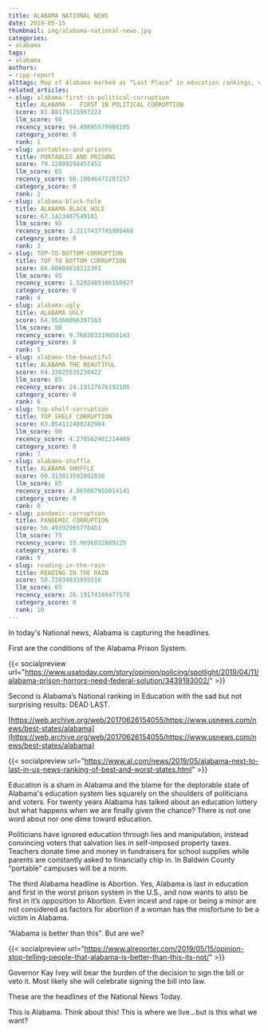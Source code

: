```yaml
---
title: ALABAMA NATIONAL NEWS
date: 2019-05-15
thumbnail: img/alabama-national-news.jpg
categories:
- alabama
tags:
- alabama
authors:
- ripp-report
alttags: Map of Alabama marked as “Last Place” in education rankings, overlaid with a red ribbon
related_articles:
- slug: alabama-first-in-political-corruption
  title: ALABAMA -  FIRST IN POLITICAL CORRUPTION
  score: 81.88179115997222
  llm_score: 90
  recency_score: 94.40895579986105
  category_score: 0
  rank: 1
- slug: portables-and-prisons
  title: PORTABLES AND PRISONS
  score: 79.12009294457452
  llm_score: 85
  recency_score: 98.10046472287257
  category_score: 0
  rank: 2
- slug: alabama-black-hole
  title: ALABAMA BLACK HOLE
  score: 67.1423487549181
  llm_score: 95
  recency_score: 3.2117437745905466
  category_score: 0
  rank: 3
- slug: TOP-TO-BOTTOM-CORRUPTION
  title: TOP TO BOTTOM CORRUPTION
  score: 66.80404818212301
  llm_score: 95
  recency_score: 1.5202409106150827
  category_score: 0
  rank: 4
- slug: alabama-ugly
  title: ALABAMA UGLY
  score: 64.95366066397163
  llm_score: 90
  recency_score: 9.768303319858143
  category_score: 0
  rank: 5
- slug: alabama-the-beautiful
  title: ALABAMA THE BEAUTIFUL
  score: 64.33825535238422
  llm_score: 85
  recency_score: 24.19127676192105
  category_score: 0
  rank: 6
- slug: top-shelf-corruption
  title: TOP SHELF CORRUPTION
  score: 63.854112480242904
  llm_score: 90
  recency_score: 4.270562401214489
  category_score: 0
  rank: 7
- slug: alabama-shuffle
  title: ALABAMA SHUFFLE
  score: 60.313013591002836
  llm_score: 85
  recency_score: 4.065067955014141
  category_score: 0
  rank: 8
- slug: pandemic-corruption
  title: PANDEMIC CORRUPTION
  score: 56.49392065778451
  llm_score: 75
  recency_score: 19.9696032889225
  category_score: 0
  rank: 9
- slug: reading-in-the-rain
  title: READING IN THE RAIN
  score: 50.73834833895516
  llm_score: 65
  recency_score: 26.19174169477578
  category_score: 0
  rank: 10
---
```

In today's National news, Alabama is capturing the headlines.

First are the conditions of the Alabama Prison System.

{{< socialpreview url="https://www.usatoday.com/story/opinion/policing/spotlight/2019/04/11/alabama-prison-horrors-need-federal-solution/3439193002/" >}}

Second is Alabama’s National ranking in Education with the sad but not surprising results: DEAD LAST.

[https://web.archive.org/web/20170626154055/https://www.usnews.com/news/best-states/alabama](https://web.archive.org/web/20170626154055/https://www.usnews.com/news/best-states/alabama)

{{< socialpreview url="https://www.al.com/news/2019/05/alabama-next-to-last-in-us-news-ranking-of-best-and-worst-states.html" >}}

Education is a sham in Alabama and the blame for the deplorable state of Alabama's education system lies squarely on the shoulders of politicians and voters. For twenty years Alabama has talked about an education lottery but what happens when we are finally given the chance? There is not one word about nor one dime toward education.

Politicians have ignored education through lies and manipulation, instead convincing voters that salvation lies in self-imposed property taxes. Teachers donate time and money in fundraisers for school supplies while parents are constantly asked to financially chip in. In Baldwin County “portable” campuses will be a norm.

The third Alabama headline is Abortion. Yes, Alabama is last in education and first in the worst prison system in the U.S., and now wants to also be first in it’s opposition to Abortion. Even incest and rape or being a minor are not considered as factors for abortion if a woman has the misfortune to be a victim in Alabama.

“Alabama is better than this". But are we?

{{< socialpreview url="https://www.alreporter.com/2019/05/15/opinion-stop-telling-people-that-alabama-is-better-than-this-its-not/" >}}

Governor Kay Ivey will bear the burden of the decision to sign the bill or veto it. Most likely she will celebrate signing the bill into law.

These are the headlines of the National News Today.

This is Alabama. Think about this! This is where we live...but is this what we want?
